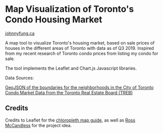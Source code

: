 # Map Visualization of Toronto's Condo Housing Market

[johnnyfung.ca](https://johnnyfung.ca/toronto-condo-market/)


A map tool to visualize Toronto's housing market, based on sale prices of houses in the different areas of Toronto with data as of Q3 2019. Inspired from my recent research of Toronto condo prices from listing my condo for sale. 

The tool implements the Leaflet and Chart.js Javascript libraries. 

Data Sources:

[GeoJSON of the boundaries for the neighborhoods in the City of Toronto](https://open.toronto.ca/dataset/neighbourhoods/)
[Condo Market Data from the Toronto Real Estate Board (TREB)](http://www.trebhome.com/index.php/market-news/condo-market-report/condo-market-report-archive)

## Credits
Credits to Leaflet for the [chloropleth map guide](https://leafletjs.com/examples/choropleth/), as well as 
[Ross McCandless](https://github.com/Ross-McCandless) for the project idea.
